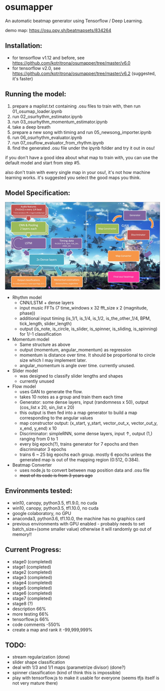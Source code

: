 # osumapper
An automatic beatmap generator using Tensorflow / Deep Learning.

demo map: https://osu.ppy.sh/beatmapsets/834264

## Installation:
- for tensorflow v1.12 and before, see https://github.com/kotritrona/osumapper/tree/master/v6.0
- for tensorflow v2.0, see https://github.com/kotritrona/osumapper/tree/master/v6.2 (suggested, it's faster)

## Running the model:
1. prepare a maplist.txt containing .osu files to train with, then run 01_osumap_loader.ipynb
2. run 02_osurhythm_estimator.ipynb
3. run 03_osurhythm_momentum_estimator.ipynb
4. take a deep breath
5. prepare a new song with timing and run 05_newsong_importer.ipynb
6. run 06_osurhythm_evaluator.ipynb
7. run 07_osuflow_evaluator_from_rhythm.ipynb
8. find the generated .osu file under the ipynb folder and try it out in osu!

if you don't have a good idea about what map to train with, you can use the default model and start from step #5.

also don't train with every single map in your osu!, it's not how machine learning works. it's suggested you select the good maps you think.

## Model Specification:
![Diagram of structure](osunn_structure.jpg)

- Rhythm model
  - CNN/LSTM + dense layers
  - input music FFTs (7 time_windows x 32 fft_size x 2 (magnitude, phase))
  - additional input timing (is_1/1, is_1/4, is_1/2, is_the_other_1/4, BPM, tick_length, slider_length)
  - output (is_note, is_circle, is_slider, is_spinner, is_sliding, is_spinning) for 1/-1 classification
- Momentum model
  - Same structure as above
  - output (momentum, angular_momentum) as regression
  - momentum is distance over time. It should be proportional to circle size which I may implement later.
  - angular_momentum is angle over time. currently unused.
- Slider model
  - was designed to classify slider lengths and shapes
  - currently unused
- Flow model
  - uses GAN to generate the flow.
  - takes 10 notes as a group and train them each time
  - Generator: some dense layers, input (randomness x 50), output (cos_list x 20, sin_list x 20)
  - this output is then fed into a map generator to build a map corresponding to the angular values
  - map constructor output: (x_start, y_start, vector_out_x, vector_out_y, x_end, y_end) x 10
  - Discriminator: simpleRNN, some dense layers, input ↑, output (1,) ranging from 0 to 1
  - every big epoch(?), trains generator for 7 epochs and then discriminator 3 epochs
  - trains 6 ~ 25 big epochs each group. mostly 6 epochs unless the generated map is out of the mapping region (0:512, 0:384).
- Beatmap Converter
  - uses node.js to convert between map position data and .osu file
  - ~~most of its code is from 3 years ago~~

## Environments tested:
- win10, canopy, python3.5, tf1.9.0, no cuda
- win10, canopy, python3.5, tf1.10.0, no cuda
- google colaboratory, no GPU
- anaconda3, python3.6, tf1.10.0, the machine has no graphics card
- previous environments with GPU enabled - probably needs to set batch_size=(some smaller value) otherwise it will randomly go out of memory!!

## Current Progress:

- stage0 (completed)
- stage1 (completed)
- stage2 (completed)
- stage3 (completed)
- stage4 (completed)
- stage5 (completed)
- stage6 (completed)
- stage7 (completed)
- stage8 (?)
- description 66%
- more testing 66%
- tensorflow.js 66%
- code comments -550%
- create a map and rank it -99,999,999%

## TODO:

- stream regularization (done)
- slider shape classification
- deal with 1/3 and 1/1 maps (parametrize divisor) (done?)
- spinner classification (kind of think this is impossible)
- play with tensorflow.js to make it usable for everyone (seems tfjs itself is not very mature there)
